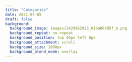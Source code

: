 ```yaml
---
title: "Categories"
date: 2021-04-05
draft: false
background:
  background_image: images/2429862923_01ba069d5f_b.png
  background_repeat: no-repeat
  background_position: top 40px left 0px
  background_attachment: scroll
  background_size: 1000px
  background_blend_mode: overlay
---
```

